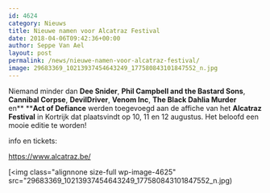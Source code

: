```yaml
---
id: 4624
category: Nieuws
title: Nieuwe namen voor Alcatraz Festival
date: 2018-04-06T09:42:36+00:00
author: Seppe Van Ael
layout: post
permalink: /news/nieuwe-namen-voor-alcatraz-festival/
image: 29683369_10213937454643249_177580843101847552_n.jpg
---
```

Niemand minder dan **Dee Snider**, **Phil Campbell and the Bastard Sons**, **Cannibal Corpse**, **DevilDriver**, **Venom Inc**, **The Black Dahlia Murder** en** ****Act of Defiance** werden toegevoegd aan de affiche van het **Alcatraz Festival** in Kortrijk dat plaatsvindt op 10, 11 en 12 augustus. Het beloofd een mooie editie te worden!

info en tickets:

https://www.alcatraz.be/

[<img class="alignnone size-full wp-image-4625" src="29683369_10213937454643249_177580843101847552_n.jpg)